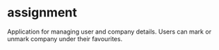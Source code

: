 # assignment
Application for managing user and company details. Users can mark or unmark company under their favourites.
